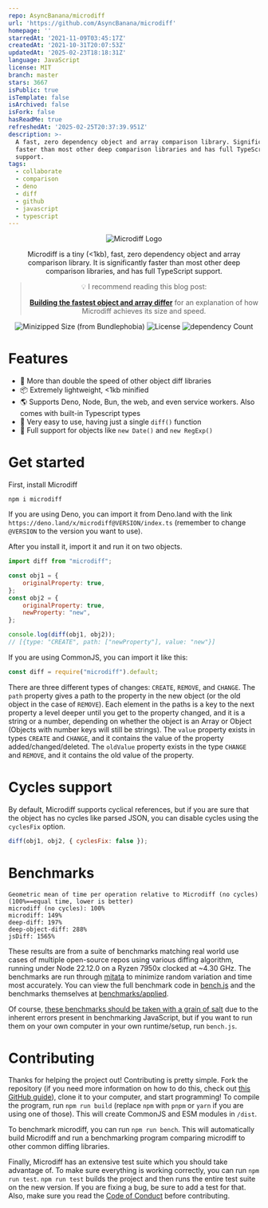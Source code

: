 ```yaml
---
repo: AsyncBanana/microdiff
url: 'https://github.com/AsyncBanana/microdiff'
homepage: ''
starredAt: '2021-11-09T03:45:17Z'
createdAt: '2021-10-31T20:07:53Z'
updatedAt: '2025-02-23T18:18:31Z'
language: JavaScript
license: MIT
branch: master
stars: 3667
isPublic: true
isTemplate: false
isArchived: false
isFork: false
hasReadMe: true
refreshedAt: '2025-02-25T20:37:39.951Z'
description: >-
  A fast, zero dependency object and array comparison library. Significantly
  faster than most other deep comparison libraries and has full TypeScript
  support.
tags:
  - collaborate
  - comparison
  - deno
  - diff
  - github
  - javascript
  - typescript
---
```


<div align="center">

![Microdiff Logo](https://raw.githubusercontent.com/AsyncBanana/microdiff/master/Logo.svg)

Microdiff is a tiny (<1kb), fast, zero dependency object and array comparison library. It is significantly faster than most other deep comparison libraries, and has full TypeScript support.

> 💡 I recommend reading this blog post:
>
> **[Building the fastest object and array differ](https://byteofdev.com/posts/microdiff/)** for an explanation of how Microdiff achieves its size and speed.

![Minizipped Size (from Bundlephobia)](https://img.shields.io/bundlephobia/minzip/microdiff?style=flat-square) ![License](https://img.shields.io/npm/l/microdiff?style=flat-square) ![dependency Count](https://img.shields.io/badge/dependencies-0-green?style=flat-square)

</div>

# Features

- 🚀 More than double the speed of other object diff libraries
- 📦 Extremely lightweight, <1kb minified
- 🌎 Supports Deno, Node, Bun, the web, and even service workers. Also comes with built-in Typescript types
- 🔰 Very easy to use, having just a single `diff()` function
- 📅 Full support for objects like `new Date()` and `new RegExp()`

# Get started

First, install Microdiff

```
npm i microdiff
```

If you are using Deno, you can import it from Deno.land with the link `https://deno.land/x/microdiff@VERSION/index.ts` (remember to change `@VERSION` to the version you want to use).

After you install it, import it and run it on two objects.

```js
import diff from "microdiff";

const obj1 = {
	originalProperty: true,
};
const obj2 = {
	originalProperty: true,
	newProperty: "new",
};

console.log(diff(obj1, obj2));
// [{type: "CREATE", path: ["newProperty"], value: "new"}]
```

If you are using CommonJS, you can import it like this:

```js
const diff = require("microdiff").default;
```

There are three different types of changes: `CREATE`, `REMOVE`, and `CHANGE`.
The `path` property gives a path to the property in the new object (or the old object in the case of `REMOVE`).
Each element in the paths is a key to the next property a level deeper until you get to the property changed, and it is a string or a number, depending on whether the object is an Array or Object (Objects with number keys will still be strings).
The `value` property exists in types `CREATE` and `CHANGE`, and it contains the value of the property added/changed/deleted.
The `oldValue` property exists in the type `CHANGE` and `REMOVE`, and it contains the old value of the property.

# Cycles support

By default, Microdiff supports cyclical references, but if you are sure that the object has no cycles like parsed JSON, you can disable cycles using the `cyclesFix` option.

```js
diff(obj1, obj2, { cyclesFix: false });
```

# Benchmarks

```
Geometric mean of time per operation relative to Microdiff (no cycles) (100%==equal time, lower is better)
microdiff (no cycles): 100%
microdiff: 149%
deep-diff: 197%
deep-object-diff: 288%
jsDiff: 1565%
```

These results are from a suite of benchmarks matching real world use cases of multiple open-source repos using various diffing algorithm, running under Node 22.12.0 on a Ryzen 7950x clocked at ~4.30 GHz. The benchmarks are run through [mitata](https://github.com/evanwashere/mitata) to minimize random variation and time most accurately. You can view the full benchmark code in [bench.js](https://github.com/AsyncBanana/microdiff/blob/master/bench.js) and the benchmarks themselves at [benchmarks/applied](https://github.com/AsyncBanana/microdiff/tree/master/benchmarks/applied).

Of course, [these benchmarks should be taken with a grain of salt](https://byteofdev.com/posts/javascript-benchmarking-mess/) due to the inherent errors present in benchmarking JavaScript, but if you want to run them on your own computer in your own runtime/setup, run `bench.js`.

# Contributing

Thanks for helping the project out! Contributing is pretty simple. Fork the repository (if you need more information on how to do this, check out [this GitHub guide](https://docs.github.com/en/get-started/quickstart/contributing-to-projects)), clone it to your computer, and start programming! To compile the program, run `npm run build` (replace `npm` with `pnpm` or `yarn` if you are using one of those). This will create CommonJS and ESM modules in `/dist`.

To benchmark microdiff, you can run `npm run bench`. This will automatically build Microdiff and run a benchmarking program comparing microdiff to other common diffing libraries.

Finally, Microdiff has an extensive test suite which you should take advantage of. To make sure everything is working correctly, you can run `npm run test`. `npm run test` builds the project and then runs the entire test suite on the new version. If you are fixing a bug, be sure to add a test for that.
Also, make sure you read the [Code of Conduct](https://github.com/AsyncBanana/microdiff/blob/master/CODE_OF_CONDUCT.md) before contributing.

